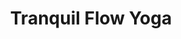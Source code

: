 ---
title: 'Tranquil Flow Yoga'
summary: 'We will begin slow, warming up the body with intentional movement. Then we will do longer held yin poses to feel into our bodies and start our day!'
time: 'This is class is generally offered on Sunday morning from 9:00AM to 10:00AM at The Rialto Theater.'
hero:
    image: '../images/class-desc/tranquil-flow.jpg'
    alt: 'Alt Text'
eleventyExcludeFromCollections: false
---